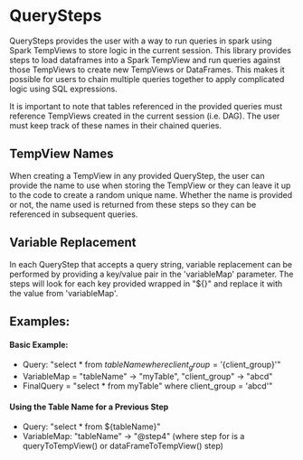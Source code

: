 # QuerySteps
QuerySteps provides the user with a way to run queries in spark using Spark TempViews to store logic in the current
session.  This library provides steps to load dataframes into a Spark TempView and run queries against those
TempViews to create new TempViews or DataFrames.  This makes it possible for users to chain multiple queries
together to apply complicated logic using SQL expressions.

It is important to note that tables referenced in the provided queries must reference TempViews created in the current
session (i.e. DAG).  The user must keep track of these names in their chained queries.  

## TempView Names
When creating a TempView in any provided QueryStep, the user can provide the name to use when storing the TempView or
they can leave it up to the code to create a random unique name.  Whether the name is provided or not, the name used is
returned from these steps so they can be referenced in subsequent queries.

## Variable Replacement
In each QueryStep that accepts a query string, variable replacement can be performed by providing a key/value pair in the
'variableMap' parameter.  The steps will look for each key provided wrapped in "${}" and replace it with the value from
'variableMap'.

## Examples:
#### Basic Example:
* Query: "select * from ${tableName} where client_group = '${client_group}'"
* VariableMap = "tableName" -> "myTable", "client_group" -> "abcd"
* FinalQuery = "select * from myTable" where client_group = 'abcd'"

#### Using the Table Name for a Previous Step
* Query: "select * from ${tableName}"
* VariableMap: "tableName" -> "@step4"  (where step for is a queryToTempView() or dataFrameToTempView() step)


